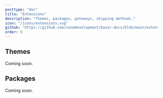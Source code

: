 ```yaml
---
posttype: "doc"
title: "Extensions"
description: "Themes, packages, gateways, shipping methods."
icon: "/icons/extensions.svg"
github: "https://github.com/conedevelopment/bazar-docs/blob/main/extensions.md"
order: 6
---
```


## Themes

Coming soon.

## Packages

Coming soon.
